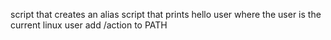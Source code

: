 script that creates an alias
script that prints hello user where the user is the current linux user
add /action to PATH
